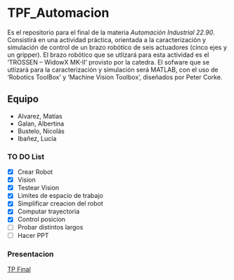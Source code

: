 # TPF_Automacion
Es el repositorio para el final de la materia _Automación Industrial 22.90_. Consistirá en una actividad práctica, orientada a
la caracterización y simulación de control de un brazo robótico de seis actuadores (cinco ejes y un
gripper). El brazo robótico que se utlizará para esta actividad es el ‘TROSSEN – WidowX MK-II’
provisto por la catedra. El sofware que se utlizará para la caracterización y simulación será MATLAB, con el uso de ‘Robotics ToolBox’ y ‘Machine Vision Toolbox’, diseñados por Peter Corke.


## Equipo

-   Alvarez, Matías
-   Galan, Albertina
-   Bustelo, Nicolás
-   Ibañez, Lucía


### TO DO List
- [x] Crear Robot
- [x] Vision
- [x] Testear Vision
- [x] Limites de espacio de trabajo
- [x] Simplificar creacion del robot
- [x] Computar trayectoria
- [x] Control posicion
- [ ] Probar distintos largos
- [ ] Hacer PPT

### Presentacion 
[TP Final](https://www.canva.com/design/DAGYQTuXs9g/iCDhz5jp1lKypZeDng02Tg/edit?utm_content=DAGYQTuXs9g&utm_campaign=designshare&utm_medium=link2&utm_source=sharebutton)
